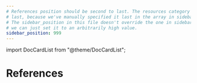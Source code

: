 ```yaml
---
# References position should be second to last. The resources category is always
# last, because we've manually specified it last in the array in sidebars.js.
# The sidebar_position in this file doesn't override the one in sidebars.js, so
# we can just set it to an arbitrarily high value.
sidebar_position: 999
---
```


import DocCardList from "@theme/DocCardList";

# References

<DocCardList />
